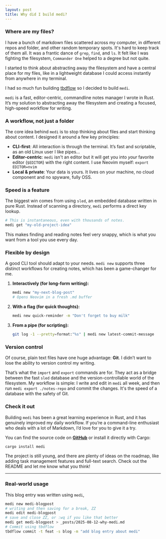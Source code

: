 ```yaml
---
layout: post
title: Why did I build medi?
---
```


### Where are my files?

I have a bunch of markdown files scattered across my computer, in different repos and folder, and other random temporary spots. It's hard to keep track of them all. It was a frantic dance of `grep`, `find`, and `ls`. It felt like I was fighting the filesystem, `Commander One` helped to a degree but not quite.

I started to think about abstracting away the filesystem and have a central place for my files, like in a lightweight database I could access instantly from anywhere in my terminal.

I had so much fun building [tbdflow](https://cladam.github.io/projects/tbdflow) so I decided to build `medi`.

`medi` is a fast, editor-centric, commandline notes manager I wrote in Rust. It’s my solution to abstracting away the filesystem and creating a focused, high-speed workflow for writing.

### A workflow, not just a folder

The core idea behind `medi` is to stop thinking about files and start thinking about content. I designed it around a few key principles:

  * **CLI-first**: All interaction is through the terminal. It’s fast and scriptable, as an old Linux user I like pipes...
  * **Editor-centric**: `medi` isn't an editor but it will get you into _your_ favorite editor (`$EDITOR`) with the right content. I use Neovim myself: `export EDITOR=nvim`
  * **Local & private**: Your data is yours. It lives on your machine, no cloud component and no spyware, fully OSS.

### Speed is a feature

The biggest win comes from using `sled`, an embedded database written in pure Rust. Instead of scanning a directory, `medi` performs a direct key lookup.

```bash
# This is instantaneous, even with thousands of notes.
medi get "my-old-project-idea"
```

This makes finding and reading notes feel very snappy, which is what you want from a tool you use every day.

### Flexible by design

A good CLI tool should adapt to your needs. `medi new` supports three distinct workflows for creating notes, which has been a game-changer for me.

1.  **Interactively (for long-form writing):**

    ```bash
    medi new "my-next-blog-post"
    # Opens Neovim in a fresh .md buffer
    ```

2.  **With a flag (for quick thoughts):**

    ```bash
    medi new quick-reminder -m "Don't forget to buy milk"
    ```

3.  **From a pipe (for scripting):**

    ```bash
    git log -1 --pretty=format:"%s" | medi new latest-commit-message
    ```

### Version control

Of course, plain text files have one huge advantage: **Git**. I didn’t want to lose the ability to version control my writing.

That’s what the `import` and `export` commands are for. They act as a bridge between the fast `sled` database and the version-controllable world of the filesystem. My workflow is simple: I write and edit in `medi` all week, and then run `medi export ./notes-repo` and commit the changes. It's the speed of a database with the safety of Git.

### Check it out

Building `medi` has been a great learning experience in Rust, and it has genuinely improved my daily workflow. If you’re a command-line enthusiast who deals with a lot of Markdown, I’d love for you to give it a try.

You can find the source code on [**GitHub**](https://github.com/cladam/medi) or install it directly with Cargo:

```bash
cargo install medi
```

The project is still young, and there are plenty of ideas on the roadmap, like adding task management features and full-text search. Check out the README and let me know what you think!

---

### Real-world usage

This blog entry was written using `medi`,

```bash
medi new medi-blogpost
# writing and then saving for a break, ZZ
medi edit medi-blogpost
# save and close ZZ, or :wq if you like that better
medi get medi-blogpost > _posts/2025-08-12-why-medi.md
# Commit using tbdflow
tbdflow commit -t feat -s blog -m "add blog entry about medi"
```


